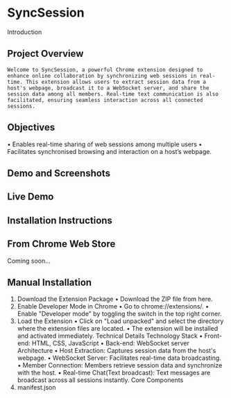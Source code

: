 # SyncSession
Introduction
## Project Overview
	Welcome to SyncSession, a powerful Chrome extension designed to enhance online collaboration by synchronizing web sessions in real-time. This extension allows users to extract session data from a host's webpage, broadcast it to a WebSocket server, and share the session data among all members. Real-time text communication is also facilitated, ensuring seamless interaction across all connected sessions.
## Objectives
•	Enables real-time sharing of web sessions among multiple users
•	Facilitates synchronised browsing and interaction on a host’s webpage.
## Demo and Screenshots
## Live Demo
## Installation Instructions
## From Chrome Web Store
Coming soon...
## Manual Installation
1.	Download the Extension Package
•	Download the ZIP file from here.
2.	Enable Developer Mode in Chrome
•	Go to chrome://extensions/.
•	Enable "Developer mode" by toggling the switch in the top right corner.
3.	Load the Extension
•	Click on "Load unpacked" and select the directory where the extension files are located.
•	The extension will be installed and activated immediately.
Technical Details
Technology Stack
•	Front-end: HTML, CSS, JavaScript
•	Back-end: WebSocket server
Architecture
•	Host Extraction: Captures session data from the host's webpage.
•	WebSocket Server: Facilitates real-time data broadcasting.
•	Member Connection: Members retrieve session data and synchronize with the host.
•	Real-time Chat(Text broadcast): Text messages are broadcast across all sessions instantly.
Core Components
1.	manifest.json
```


